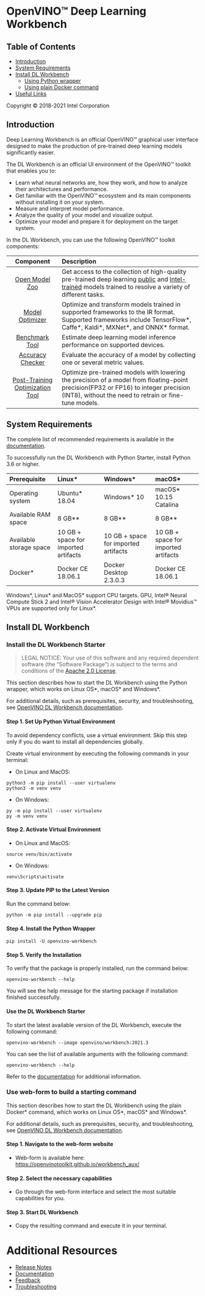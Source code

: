# OpenVINO™ Deep Learning Workbench

## Table of Contents

- [Introduction](#introduction)
- [System Requirements](#requirements)
- [Install DL Workbench](#install)
    - [Using Python wrapper](#wrapper)
    - [Using plain Docker command](#docker)
- [Useful Links](#links)

Copyright © 2018-2021 Intel Corporation

## <a id="introduction">Introduction</a>

Deep Learning Workbench is an official OpenVINO™ graphical user interface designed to make the production of pre-trained deep learning models significantly easier. 

The DL Workbench is an official UI environment of the OpenVINO™ toolkit that enables you to:

- Learn what neural networks are, how they work, and how to analyze their architectures and performance.
- Get familiar with the OpenVINO™ ecosystem and its main components without installing it on your system.
- Measure and interpret model performance.
- Analyze the quality of your model and visualize output.
- Optimize your model and prepare it for deployment on the target system.

In the DL Workbench, you can use the following OpenVINO™ toolkit components:

Component  |                 Description 
|:------------------:|:------------------|
| [Open Model Zoo](https://docs.openvino.ai/latest/omz_tools_downloader.html)| Get access to the collection of high-quality pre-trained deep learning [public](https://docs.openvino.ai/latest/omz_models_group_public.html) and [Intel-trained](https://docs.openvino.ai/latest/omz_models_group_intel.html) models trained to resolve a variety of different tasks.  |
| [Model Optimizer](https://docs.openvino.ai/latest/openvino_docs_MO_DG_Deep_Learning_Model_Optimizer_DevGuide.html) |Optimize and transform models trained in supported frameworks to the IR format. <br>Supported frameworks include TensorFlow\*, Caffe\*, Kaldi\*, MXNet\*, and ONNX\* format.  
| [Benchmark Tool](https://docs.openvino.ai/latest/openvino_inference_engine_tools_benchmark_tool_README.html)| Estimate deep learning model inference performance on supported devices.
| [Accuracy Checker](https://docs.openvino.ai/latest/omz_tools_accuracy_checker.html) |Evaluate the accuracy of a model by collecting one or several metric values. 
| [Post-Training Optimization Tool](https://docs.openvino.ai/latest/pot_README.html)|Optimize pre-trained models with lowering the precision of a model from floating-point precision(FP32 or FP16) to integer precision (INT8), without the need to retrain or fine-tune models.                              |

## <a id="requirements">System Requirements</a>

The complete list of recommended requirements is available in the [documentation](https://docs.openvino.ai/latest/workbench_docs_Workbench_DG_Prerequisites.html).

To successfully run the DL Workbench with Python Starter, install Python 3.6 or higher.

Prerequisite | Linux* | Windows* | macOS*
:----- | :----- |:----- |:-----
Operating system|Ubuntu\* 18.04|Windows\* 10 | macOS\* 10.15 Catalina
Available RAM space| 8 GB\** | 8 GB\** | 8 GB\**
Available storage space| 10 GB + space for imported artifacts| 10 GB + space for imported artifacts| 10 GB + space for imported artifacts
Docker\*| Docker CE 18.06.1 | Docker Desktop 2.3.0.3|Docker CE 18.06.1

Windows\*, Linux\* and MacOS\* support CPU targets. GPU, Intel® Neural Compute Stick 2 and Intel® Vision Accelerator Design with Intel® Movidius™ VPUs are supported only for Linux\*.

## <a id="install">Install DL Workbench</a>

### <a id="wrapper">Install the DL Workbench Starter</a>

> LEGAL NOTICE: Your use of this software and any required dependent software (the “Software Package”) is subject to the terms and conditions of the [Apache 2.0 License](https://www.apache.org/licenses/LICENSE-2.0.html).

This section describes how to start the DL Workbench using the Python wrapper, which
works on Linux OS\*, macOS\* and Windows\*.
       
For additional details, such as prerequisites, security, and troubleshooting, see 
[OpenVINO DL Workbench documentation](https://docs.openvino.ai/latest/workbench_docs_Workbench_DG_Introduction.html).

#### Step 1. Set Up Python Virtual Environment

To avoid dependency conflicts, use a virtual environment. Skip this step only if you do want to install all dependencies globally.

Create virtual environment by executing the following commands in your terminal:

* On Linux and MacOS:
```
python3 -m pip install --user virtualenv
python3 -m venv venv
```
* On Windows:
```
py -m pip install --user virtualenv
py -m venv venv
```
#### Step 2. Activate Virtual Environment

* On Linux and MacOS:
```
source venv/bin/activate
```
* On Windows:
```
venv\Scripts\activate
```

#### Step 3. Update PIP to the Latest Version
Run the command below:

```
python -m pip install --upgrade pip
```
#### Step 4. Install the Python Wrapper
```
pip install -U openvino-workbench
```
#### Step 5. Verify the Installation

To verify that the package is properly installed, run the command below:
```
openvino-workbench --help
```
You will see the help message for the starting package if installation finished successfully.

#### Use the DL Workbench Starter

To start the latest available version of the DL Workbench, execute the following command:

```
openvino-workbench --image openvino/workbench:2021.3
```

You can see the list of available arguments with the following command:
```
openvino-workbench --help
```

Refer to the [documentation](https://docs.openvino.ai/latest/workbench_docs_Workbench_DG_Introduction.html) for additional information.

### <a id="docker"> Use web-form to build a starting command </a>

This section describes how to start the DL Workbench using the plain Docker\* command, which
works on Linux OS\*, macOS\* and Windows\*.
       
For additional details, such as prerequisites, security, and troubleshooting, see 
[OpenVINO DL Workbench documentation](https://docs.openvino.ai/latest/workbench_docs_Workbench_DG_Introduction.html).

#### Step 1. Navigate to the web-form website

* Web-form is available here: https://openvinotoolkit.github.io/workbench_aux/

#### Step 2. Select the necessary capabilities

* Go through the web-form interface and select the most suitable capabilities for you.

#### Step 3. Start DL Workbench

* Copy the resulting command and execute it in your terminal.

# <a id="links">Additional Resources</a>
* [Release Notes](https://software.intel.com/content/www/us/en/develop/articles/openvino-relnotes.html)
* [Documentation](https://docs.openvino.ai/latest/workbench_docs_Workbench_DG_Introduction.html)
* [Feedback](https://community.intel.com/t5/Intel-Distribution-of-OpenVINO/bd-p/distribution-openvino-toolkit)
* [Troubleshooting](https://community.intel.com/t5/Intel-Distribution-of-OpenVINO/bd-p/distribution-openvino-toolkit)
